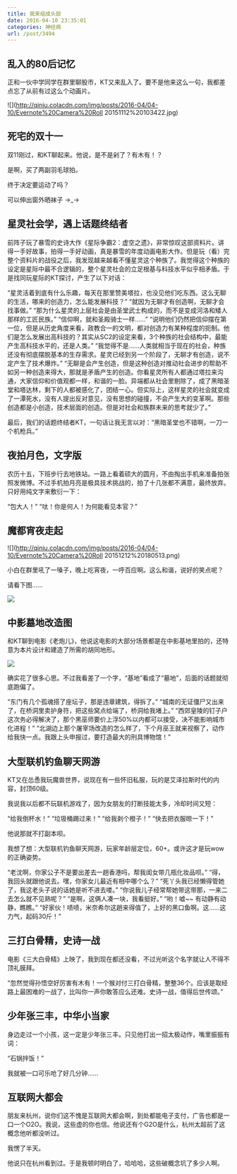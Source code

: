```yaml
---
title: 我来组成头部
date: 2016-04-10 23:35:01
categories: 神经病
url: /post/3494
---
```


## 乱入的80后记忆

正和一伙中学同学在群里聊股市，KT又来乱入了。要不是他来这么一句，我都差点忘了从前有过这么个动画片。

![](http://qiniu.colacdn.com/img/posts/2016-04/04-10/Evernote%20Camera%20Roll 20151112%20103422.jpg)

## 死宅的双十一

双11刚过，和KT聊起来。他说，是不是剁了？有木有！？

是啊，买了两副羽毛球拍。

终于决定要运动了吗？

可以伸出窗外晒袜子  →_→

## 星灵社会学，遇上话题终结者

前阵子玩了暴雪的史诗大作《星际争霸2：虚空之遗》，非常惊叹这部资料片。讲得一手好故事，拍得一手好动画，真是暴雪的年度动画电影大作。但是玩（看）完整个资料片的战役之后，我发现越来越看不懂星灵这个种族了。我觉得这个种族的设定是星际中最不合逻辑的，整个星灵社会的立足根基与科技水平似乎相矛盾。于是找同玩星际的KT探讨，产生了以下对话：

“星灵活着到底有什么乐趣，每天在那里赞美塔拉，也没见他们吃东西。这么无聊的生活，哪来的创造力，怎么能发展科技？”
“就因为无聊才有创造啊，无聊才会找事做。”
“那为什么星灵的上层社会是由圣堂武士构成的，而不是变成河洛和矮人那样的工匠民族。”
“信仰啊，就和圣殿骑士一样……”
“说明他们仍然把信仰摆在第一位，但是从历史角度来看，政教合一的文明，都对创造力有某种程度的扼制。他们是怎么发展出高科技的？其实从SC2的设定来看，3个种族的社会结构中，最能产生高科技水平的，还是人类。”
“我觉得不是……人类就相当于现在的社会，种族还没有彻底摆脱基本的生存需求。星灵已经到另一个阶段了，无聊才有创造，说不定产生了技术爆炸。”
“无聊是会产生创造，但是这种创造对推动社会进步的帮助不如另一种创造来得大，那就是矛盾产生的创造。你看星灵所有人都通过塔拉来沟通，大家信仰和价值观都一样，和谐的一脸。异端都从社会里剔除了，成了黑暗圣堂和塔达林，剩下的人都被感化了，团结一心。但实际上，这样星灵的社会就变成了一潭死水，没有人提出反对意见，没有思想的碰撞，不会产生大的变革啊。那些创造都是小创造，技术层面的创造。但是对社会和族群未来的思考就少了。”

最后，我们的话题终结者KT，一句话让我无言以对：“黑暗圣堂也不错啊，一刀一个机枪兵。”

## 夜拍月色，文字版

农历十五，下班步行去地铁站。一路上看着硕大的圆月，不由掏出手机来准备拍张照发微博。不过手机拍月亮是极具技术挑战的，拍了十几张都不满意，最终放弃。只好用纯文字来敷衍一下：

“包大人！”
“呔！你是何人！为何能看见本官？”

## 魔都宵夜走起

![](http://qiniu.colacdn.com/img/posts/2016-04/04-10/Evernote%20Camera%20Roll 20151212%20180513.png)

小白在群里吼了一嗓子，晚上吃宵夜，一呼百应啊。这么和谐，说好的笑点呢？

请看下图……

![](http://qiniu.colacdn.com/img/posts/2016-04/04-10/Evernote_Camera_Roll_20151212_180513_location.png)

## 中影墓地改造图

和KT聊到电影《老炮儿》，他说这电影的大部分场景都是在中影基地里拍的，还特意为本片设计和建造了所需的胡同地形。

![](http://qiniu.colacdn.com/img/posts/2016-04/04-10/QQ图片20160114151643.jpg)

确实花了很多心思。不过我看差了一个字，“基地”看成了“墓地”，后面的话题就彻底跑偏了。

“东门有几个孤魂搭了座坛子，那是违章建筑，得拆了。”
“城南的无证僵尸又出来了，在桥洞里卖护身符，把这些窝点给端了，桥洞给我堵上。”
“西郊皇陵的钉子户这次务必得解决了，那个黑巫师要价上浮50%以内都可以接受，决不能影响城市化进程！”
“北湖边上那个屠宰场改造的怎么样了，下个月巫王就来视察了，动作给我快一点。我跟上头申报过，要打造最大的刑具博物馆！”

## 大型联机钓鱼聊天网游

KT又在怂恿我玩魔兽世界，说现在有一些怀旧私服，玩的是艾泽拉斯时代的内容，封顶60级。

我说我以后都不玩联机游戏了，因为女朋友的打断技能太多，冷却时间又短：

“给我倒杯水！”
“垃圾桶踢过来！”
“给我剥个橙子！”
“快去把衣服晾一下！”

他说那就不打副本呗。

我想了想：大型联机钓鱼聊天网游，玩家年龄层定位，60+。或许这才是玩wow的正确姿势。

“老沈啊，你家公子不是要出差去一趟香港吗，帮我闺女带几瓶化妆品呗。”
“得，我回头就跟他说去。嘿，你家女儿最近有相中哪个么？”
“死丫头我已经懒得管她了，我这老头子说的话她是听不进去喽。”
“你说我儿子经常帮她带这带那，一来二去怎么就不见熟呢？”
“是啊，这俩人凑一块，我看挺好。”
“哟！嘘~~ 有动静有动静，瞧瞧。”
“好家伙！啧啧，米奈希尔这趟来得值了，上好的黑口鱼啊。这……这力气，起码30斤！”

## 三打白骨精，史诗一战

电影《三大白骨精》上映了，我到现在都还没看，不过光听这个名字就让人不得不顶礼膜拜。

“忽然觉得孙悟空好厉害有木有！一个猴对付三打白骨精，整整36个。应该是取经路上最困难的一战了，比叫你一声你敢答应么还难。史诗一战，值得后世传颂。”

## 少年张三丰，中华小当家

身边走过一个小孩，这一定是少年张三丰。只见他打出一招太极动作，嘴里振振有词：

“石锅拌饭！”

我就被一口可乐呛了好几分钟……

## 互联网大都会

朋友来杭州，说你们这不愧是互联网大都会啊，到处都能电子支付，广告也都是一口一个O2O。我说，这些虚的你也信。他说还有个G2O是什么，杭州太超前了这概念他听都没听过。

我愣了半天。

他说只在杭州看到过。于是我顿时明白了，哈哈哈，这些破概念坑了多少人啊。